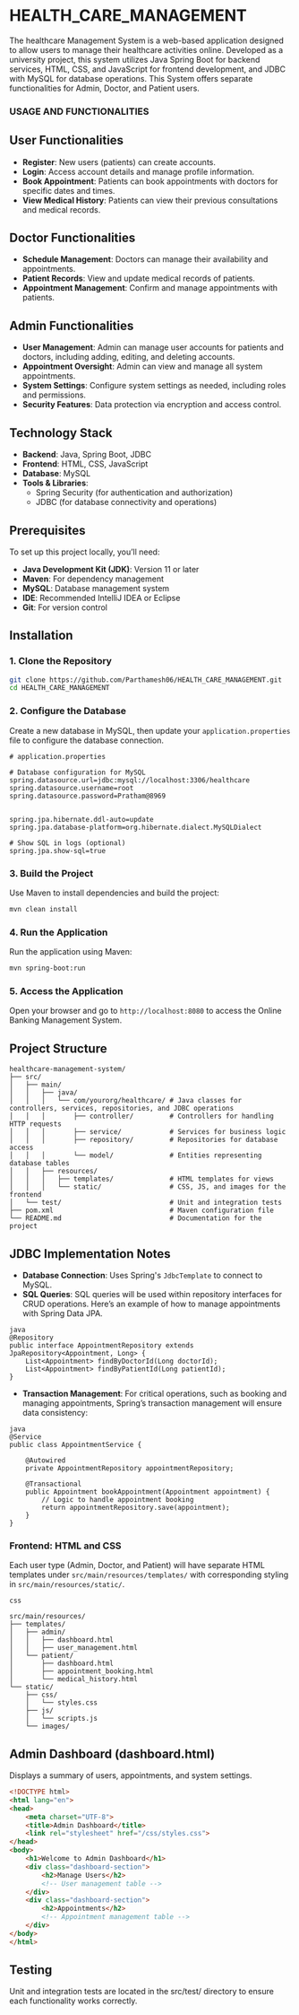 # HEALTH_CARE_MANAGEMENT
The healthcare Management System is a web-based application designed to allow users to manage their healthcare activities online. Developed as a university project, this system utilizes Java Spring Boot for backend services, HTML, CSS, and JavaScript for frontend development, and JDBC with MySQL for database operations. This System offers separate functionalities for Admin, Doctor, and Patient users.




### USAGE AND FUNCTIONALITIES

## User Functionalities

- **Register**: New users (patients) can create accounts.
- **Login**: Access account details and manage profile information.
- **Book Appointment**: Patients can book appointments with doctors for specific dates and times.
- **View Medical History**: Patients can view their previous consultations and medical records.

## Doctor Functionalities

- **Schedule Management**: Doctors can manage their availability and appointments.
- **Patient Records**: View and update medical records of patients.
- **Appointment Management**: Confirm and manage appointments with patients.

## Admin Functionalities

- **User Management**: Admin can manage user accounts for patients and doctors, including adding, editing, and deleting accounts.
- **Appointment Oversight**: Admin can view and manage all system appointments.
- **System Settings**: Configure system settings as needed, including roles and permissions.
- **Security Features**: Data protection via encryption and access control.

## Technology Stack

- **Backend**: Java, Spring Boot, JDBC
- **Frontend**: HTML, CSS, JavaScript
- **Database**: MySQL
- **Tools & Libraries**: 
  - Spring Security (for authentication and authorization)
  - JDBC (for database connectivity and operations)

## Prerequisites

To set up this project locally, you’ll need:

- **Java Development Kit (JDK)**: Version 11 or later
- **Maven**: For dependency management
- **MySQL**: Database management system
- **IDE**: Recommended IntelliJ IDEA or Eclipse
- **Git**: For version control

## Installation

### 1. Clone the Repository

```bash
git clone https://github.com/Parthamesh06/HEALTH_CARE_MANAGEMENT.git
cd HEALTH_CARE_MANAGEMENT
```

### 2. Configure the Database 

Create a new database in MySQL, then update your `application.properties` file to configure the database connection.

```properties
# application.properties

# Database configuration for MySQL
spring.datasource.url=jdbc:mysql://localhost:3306/healthcare
spring.datasource.username=root
spring.datasource.password=Pratham@8969


spring.jpa.hibernate.ddl-auto=update
spring.jpa.database-platform=org.hibernate.dialect.MySQLDialect

# Show SQL in logs (optional)
spring.jpa.show-sql=true
```

### 3. Build the Project

Use Maven to install dependencies and build the project:

```bash
mvn clean install
```

### 4. Run the Application

Run the application using Maven:

```bash
mvn spring-boot:run
```

### 5. Access the Application

Open your browser and go to `http://localhost:8080` to access the Online Banking Management System.

## Project Structure

```
healthcare-management-system/
├── src/
│   ├── main/
│   │   ├── java/
│   │   │   └── com/yourorg/healthcare/ # Java classes for controllers, services, repositories, and JDBC operations
│   │   │       ├── controller/         # Controllers for handling HTTP requests
│   │   │       ├── service/            # Services for business logic
│   │   │       ├── repository/         # Repositories for database access
│   │   │       └── model/              # Entities representing database tables
│   │   ├── resources/
│   │   │   ├── templates/              # HTML templates for views
│   │   │   └── static/                 # CSS, JS, and images for the frontend
│   └── test/                           # Unit and integration tests
├── pom.xml                             # Maven configuration file
└── README.md                           # Documentation for the project

```


## JDBC Implementation Notes

- **Database Connection**: Uses Spring's `JdbcTemplate` to connect to MySQL.
- **SQL Queries**: SQL queries will be used within repository interfaces for CRUD operations. Here’s an example of how to manage appointments with Spring Data JPA.

```
java
@Repository
public interface AppointmentRepository extends JpaRepository<Appointment, Long> {
    List<Appointment> findByDoctorId(Long doctorId);
    List<Appointment> findByPatientId(Long patientId);
}
```
- **Transaction Management**: For critical operations, such as booking and managing appointments, Spring’s transaction management will ensure data consistency:

```
java
@Service
public class AppointmentService {
    
    @Autowired
    private AppointmentRepository appointmentRepository;

    @Transactional
    public Appointment bookAppointment(Appointment appointment) {
        // Logic to handle appointment booking
        return appointmentRepository.save(appointment);
    }
}
```


### Frontend: HTML and CSS
Each user type (Admin, Doctor, and Patient) will have separate HTML templates under `src/main/resources/templates/` with corresponding styling in `src/main/resources/static/`.


```
css

src/main/resources/
├── templates/
│   ├── admin/
│   │   ├── dashboard.html
│   │   ├── user_management.html
│   └── patient/
│       ├── dashboard.html
│       ├── appointment_booking.html
│       └── medical_history.html
└── static/
    ├── css/
    │   └── styles.css
    ├── js/
    │   └── scripts.js
    └── images/
```
    
## Admin Dashboard (dashboard.html)

Displays a summary of users, appointments, and system settings.

```html
<!DOCTYPE html>
<html lang="en">
<head>
    <meta charset="UTF-8">
    <title>Admin Dashboard</title>
    <link rel="stylesheet" href="/css/styles.css">
</head>
<body>
    <h1>Welcome to Admin Dashboard</h1>
    <div class="dashboard-section">
        <h2>Manage Users</h2>
        <!-- User management table -->
    </div>
    <div class="dashboard-section">
        <h2>Appointments</h2>
        <!-- Appointment management table -->
    </div>
</body>
</html>
```

## Testing
Unit and integration tests are located in the src/test/ directory to ensure each functionality works correctly.
